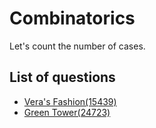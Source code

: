 Combinatorics
==================
Let's count the number of cases.

List of questions
------------------

- [Vera's Fashion(15439)](https://github.com/yoru4890/coding_test/blob/main/baekjoon/combinatorics/15439.md)
- [Green Tower(24723)](https://github.com/yoru4890/coding_test/blob/main/baekjoon/combinatorics/24723.md)
